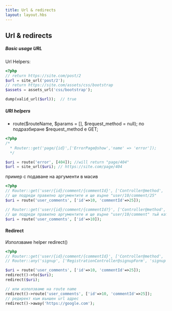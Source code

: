 ```yaml
---
title: Url & redirects
layout: layout.hbs
---
```

Url & redirects
-----
##### Basic usage URL
Url Helpers:
```php
<?php 
// return https://site.com/post/2
$url = site_url('post/2');
// return https://site.com/assets/css/bootstrap
$assets = assets_url('css/bootstrap');

dump(valid_url($url));  // true
```

##### URI helpers

* route($routeName, $params = [], $request_method = null);
по подразбиране $request_method е GET;

```php
<?php 
/*
  * Router::get('page/{id}',['ErrorPage@show','name' => 'error']);
  */

$uri = route('error', [404]); //will return "page/404"
$url = site_url($uri); // https://site.com/page/404

```

пример с подаване на  аргументи в масив  

```php
<?php 
// Router::get('user/{id}/comment/{commentId}', ['Controller@method', 'name'=>'user_comments']);
// ще подреди правилно аргументите и ще върне "user/10/comment/25"
$uri = route('user_comments', ['id'=>10, 'commentId'=>25]);

// Router::get('user/{id}/comment/{commentId?}', ['Controller@method', 'name'=>'user_comments']);
// ще подреди правилно аргументите и ще върне "user/10/comment" тъй като има опционален параметър
$uri = route('user_comments', ['id'=>10]);

```

#### Redirect

Използваме helper redirect()
 
 ```php
 <?php 
// Router::get('user/{id}/comment/{commentId}', ['Controller@method', 'name'=>'user_comments']);
// Router::any('signup', ['RegistrationController@signupForm', 'signup']);

$uri = route('user_comments', ['id'=>10, 'commentId'=>25]);
redirect()->to($uri);
redirect($uri);

// или използваме на route name
redirect()->route('user_comments', ['id'=>10, 'commentId'=>25]);
// редирект към външен url адрес
redirect()->away('https://google.com');

 ```


